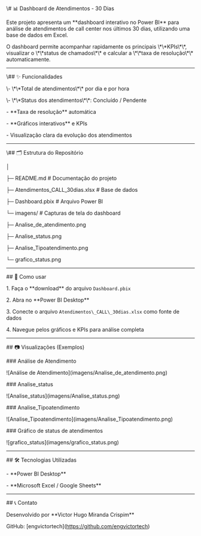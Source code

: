 \\# 📊 Dashboard de Atendimentos - 30 Dias



Este projeto apresenta um \*\*dashboard interativo no Power BI\*\* para análise de atendimentos de call center nos últimos 30 dias, utilizando uma base de dados em Excel.  



O dashboard permite acompanhar rapidamente os principais \\\*\\\*KPIs\\\*\\\*, visualizar o \\\*\\\*status de chamados\\\*\\\* e calcular a \\\*\\\*taxa de resolução\\\*\\\* automaticamente.



---



\\## ✨ Funcionalidades



\\- \\\*\\\*Total de atendimentos\\\*\\\* por dia e por hora    

\\- \\\*\\\*Status dos atendimentos\\\*\\\*: Concluído / Pendente  

\- \*\*Taxa de resolução\*\* automática  

\- \*\*Gráficos interativos\*\* e KPIs  

\- Visualização clara da evolução dos atendimentos  



---



\\## 🗂 Estrutura do Repositório



│

├─ README.md # Documentação do projeto

├─ Atendimentos\_CALL\_30dias.xlsx # Base de dados

├─ Dashboard.pbix # Arquivo Power BI

└─ imagens/ # Capturas de tela do dashboard

├─ Analise\_de\_atendimento.png

├─ Analise\_status.png

├─ Analise\_Tipoatendimento.png

└─ grafico\_status.png



---



\## 🚀 Como usar



1\. Faça o \*\*download\*\* do arquivo `Dashboard.pbix`  

2\. Abra no \*\*Power BI Desktop\*\*  

3\. Conecte o arquivo `Atendimentos\_CALL\_30dias.xlsx` como fonte de dados  

4\. Navegue pelos gráficos e KPIs para análise completa  



---



\## 📷 Visualizações (Exemplos)



\### Análise de Atendimento

!\[Análise de Atendimento](imagens/Analise\_de\_atendimento.png)



\### Analise\_status

!\[Analise\_status](imagens/Analise\_status.png)



\### Analise\_Tipoatendimento

!\[Analise\_Tipoatendimento](imagens/Analise\_Tipoatendimento.png)



\### Gráfico de status de atendimentos

!\[grafico\_status](imagens/grafico\_status.png)



---



\## 🛠 Tecnologias Utilizadas



\- \*\*Power BI Desktop\*\*  

\- \*\*Microsoft Excel / Google Sheets\*\*  



---



\## 📞 Contato



Desenvolvido por \*\*Victor Hugo Miranda Crispim\*\*  

GitHub: \[engvictortech](https://github.com/engvictortech)



